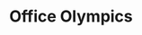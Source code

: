 ---
layout: projectPageNew
title: Office Olympics
year: 2020
medium: 3D animation
paragraphs:
 - text: |
     Office Olympics is conceived as a television game show for the 21st century aspiring entrepreneur. The show, hosted by an Amazon Echo smart assistant, follows the encounters of three successful employees with their companies’ core values, through a series of physical challenges. Held at everyone’s favorite co-working space, Office Olympics pictures a reality where Silicon Valley’s commitment to “making the world a better place” becomes a matter of life, death and entertainment. <br/><br/>
 - text: |
     Created during the Covid-19 quarantine, at a point in time when slowing down was forced upon society, Office Olympics questions the hustle culture so prevalent in the contemporary work environment. Technological accelerationism is a constant, <a href="https://techcrunch.com/2020/07/15/sidekick-embraces-remote-working-with-always-on-teleconferencing-hardware/" target="_blank">impossible to stop even by a global pandemic</a>, and is tightly coupled with the office culture behind its production – one which glamorizes labor and turns motivational posters into neon signs, while defining itself as equal parts lifestyle brand and internet service provider. <br/><br/>
 - text: |
     Developed using Unreal Engine.
   small: true
images:
 - url: https://player.vimeo.com/video/416967661
   vimeo: true
 - url: /assets/images/officeolympics/office-olympics-7.jpg
 - url: /assets/images/officeolympics/office-olympics-2.jpg
 - url: /assets/images/officeolympics/office-olympics-3.jpg
 - url: /assets/images/officeolympics/office-olympics-9.jpg
 - url: /assets/images/officeolympics/office-olympics-5.jpg
 - url: /assets/images/officeolympics/office-olympics-6.jpg
 - url: /assets/images/officeolympics/office-olympics-1.jpg
 - url: /assets/images/officeolympics/office-olympics-8.jpg
 - url: /assets/images/officeolympics/office-olympics-4.jpg

---